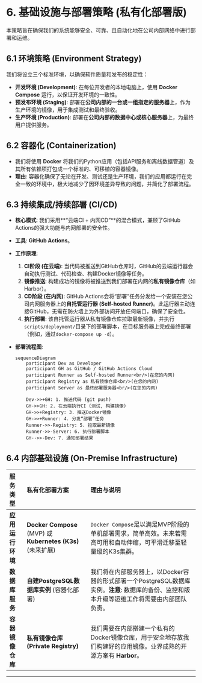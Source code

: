 # **6. 基础设施与部署策略 (私有化部署版)**

本策略旨在确保我们的系统能够安全、可靠、且自动化地在公司内部网络中进行部署和运维。

## **6.1 环境策略 (Environment Strategy)**

我们将设立三个标准环境，以确保软件质量和发布的稳定性：

  * **开发环境 (Development)**: 在每位开发者的本地电脑上，使用 **Docker Compose** 运行，以保证开发环境的一致性。
  * **预发布环境 (Staging)**: 部署在**公司内部的一台或一组指定的服务器**上，作为生产环境的镜像，用于集成测试和最终验收。
  * **生产环境 (Production)**: 部署在**公司内部的数据中心或核心服务器**上，为最终用户提供服务。

## **6.2 容器化 (Containerization)**

  * 我们将使用 **Docker** 将我们的Python应用（包括API服务和离线数据管道）及其所有依赖项打包成一个标准的、可移植的容器镜像。
  * **理由**: 容器化确保了无论在开发、测试还是生产环境，我们的应用都运行在完全一致的环境中，极大地减少了因环境差异导致的问题，并简化了部署流程。

## **6.3 持续集成/持续部署 (CI/CD)**

  * **核心模式**: 我们采用\*\*“云端CI + 内网CD”\*\*的混合模式，兼顾了GitHub Actions的强大功能与内网部署的安全性。

  * **工具**: **GitHub Actions**。

  * **工作原理**:

    1.  **CI阶段 (在云端)**: 当代码被推送到GitHub仓库时，GitHub的云端运行器会自动执行测试、代码检查、构建Docker镜像等任务。
    2.  **镜像推送**: 构建成功的镜像将被推送到我们部署在内网的**私有镜像仓库**（如Harbor）。
    3.  **CD阶段 (在内网)**: GitHub Actions会将“部署”任务分发给一个安装在您公司内网服务器上的**自托管运行器 (Self-hosted Runner)**。此运行器主动连接GitHub，无需在防火墙上为外部访问开放任何端口，确保了安全性。
    4.  **执行部署**: 该自托管运行器从私有镜像仓库拉取最新镜像，并执行`scripts/deployment/`目录下的部署脚本，在目标服务器上完成最终部署（例如，通过`docker-compose up -d`）。

  * **部署流程图**:

    ```mermaid
    sequenceDiagram
        participant Dev as Developer
        participant GH as GitHub / GitHub Actions Cloud
        participant Runner as Self-hosted Runner<br/>(在您的内网)
        participant Registry as 私有镜像仓库<br/>(在您的内网)
        participant Server as 最终部署服务器<br/>(在您的内网)

        Dev->>+GH: 1. 推送代码 (git push)
        GH->>GH: 2. 在云端执行CI (测试, 构建镜像)
        GH->>+Registry: 3. 推送Docker镜像
        GH->>+Runner: 4. 分发“部署”任务
        Runner->>-Registry: 5. 拉取最新镜像
        Runner->>-Server: 6. 执行部署脚本
        GH-->>-Dev: 7. 通知部署结果
    ```

## **6.4 内部基础设施 (On-Premise Infrastructure)**

| 服务类型 | **私有化部署方案** | 理由与说明 |
| :--- | :--- | :--- |
| **应用运行环境** | **Docker Compose** (MVP) 或 **Kubernetes (K3s)** (未来扩展) | `Docker Compose`足以满足MVP阶段的单机部署需求，简单高效。未来若需高可用和自动伸缩，可平滑迁移至轻量级的K3s集群。 |
| **数据库服务** | **自建PostgreSQL数据库实例** (容器化部署) | 我们将在内部服务器上，以Docker容器的形式部署一个PostgreSQL数据库实例。**注意**: 数据库的备份、监控和版本升级等运维工作将需要由内部团队负责。 |
| **容器镜像仓库** | **私有镜像仓库 (Private Registry)** | 我们需要在内部搭建一个私有的Docker镜像仓库，用于安全地存放我们构建好的应用镜像。业界成熟的开源方案有 **Harbor**。 |

-----
